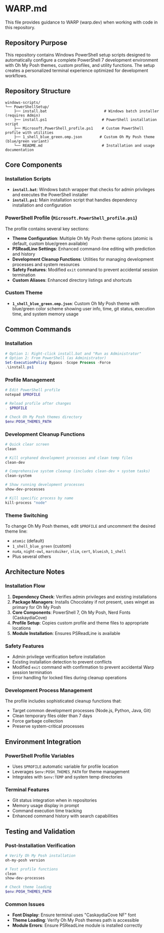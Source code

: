 # WARP.md

This file provides guidance to WARP (warp.dev) when working with code in this repository.

## Repository Purpose

This repository contains Windows PowerShell setup scripts designed to automatically configure a complete PowerShell 7 development environment with Oh My Posh themes, custom profiles, and utility functions. The setup creates a personalized terminal experience optimized for development workflows.

## Repository Structure

```
windows-scripts/
└── PowerShellSetup/
    ├── install.bat                          # Windows batch installer (requires Admin)
    ├── install.ps1                         # PowerShell installation script
    ├── Microsoft.PowerShell_profile.ps1    # Custom PowerShell profile with utilities
    ├── 1_shell_blue_green.omp.json        # Custom Oh My Posh theme (blue/green variant)
    └── README.md                           # Installation and usage documentation
```

## Core Components

### Installation Scripts
- **`install.bat`**: Windows batch wrapper that checks for admin privileges and executes the PowerShell installer
- **`install.ps1`**: Main installation script that handles dependency installation and configuration

### PowerShell Profile (`Microsoft.PowerShell_profile.ps1`)
The profile contains several key sections:
- **Theme Configuration**: Multiple Oh My Posh theme options (atomic is default, custom blue/green available)
- **PSReadLine Settings**: Enhanced command-line editing with prediction and history
- **Development Cleanup Functions**: Utilities for managing development processes and system resources
- **Safety Features**: Modified `exit` command to prevent accidental session termination
- **Custom Aliases**: Enhanced directory listings and shortcuts

### Custom Theme
- **`1_shell_blue_green.omp.json`**: Custom Oh My Posh theme with blue/green color scheme showing user info, time, git status, execution time, and system memory usage

## Common Commands

### Installation
```powershell
# Option 1: Right-click install.bat and "Run as Administrator"
# Option 2: From PowerShell (as Administrator)
Set-ExecutionPolicy Bypass -Scope Process -Force
.\install.ps1
```

### Profile Management
```powershell
# Edit PowerShell profile
notepad $PROFILE

# Reload profile after changes
. $PROFILE

# Check Oh My Posh themes directory
$env:POSH_THEMES_PATH
```

### Development Cleanup Functions
```powershell
# Quick clear screen
clean

# Kill orphaned development processes and clean temp files
clean-dev

# Comprehensive system cleanup (includes clean-dev + system tasks)
clean-system

# Show running development processes
show-dev-processes

# Kill specific process by name
kill-process "node"
```

### Theme Switching
To change Oh My Posh themes, edit `$PROFILE` and uncomment the desired theme line:
- `atomic` (default)
- `1_shell_blue_green` (custom)
- `nu4a`, `night-owl`, `marcduiker`, `slim`, `cert`, `blueish`, `1_shell`
- Plus several others

## Architecture Notes

### Installation Flow
1. **Dependency Check**: Verifies admin privileges and existing installations
2. **Package Managers**: Installs Chocolatey if not present, uses winget as primary for Oh My Posh
3. **Core Components**: PowerShell 7, Oh My Posh, Nerd Fonts (CaskaydiaCove)
4. **Profile Setup**: Copies custom profile and theme files to appropriate locations
5. **Module Installation**: Ensures PSReadLine is available

### Safety Features
- Admin privilege verification before installation
- Existing installation detection to prevent conflicts
- Modified `exit` command with confirmation to prevent accidental Warp session termination
- Error handling for locked files during cleanup operations

### Development Process Management
The profile includes sophisticated cleanup functions that:
- Target common development processes (Node.js, Python, Java, Git)
- Clean temporary files older than 7 days
- Force garbage collection
- Preserve system-critical processes

## Environment Integration

### PowerShell Profile Variables
- Uses `$PROFILE` automatic variable for profile location
- Leverages `$env:POSH_THEMES_PATH` for theme management
- Integrates with `$env:TEMP` and system temp directories

### Terminal Features
- Git status integration when in repositories
- Memory usage display in prompt
- Command execution time tracking
- Enhanced command history with search capabilities

## Testing and Validation

### Post-Installation Verification
```powershell
# Verify Oh My Posh installation
oh-my-posh version

# Test profile functions
clean
show-dev-processes

# Check theme loading
$env:POSH_THEMES_PATH
```

### Common Issues
- **Font Display**: Ensure terminal uses "CaskaydiaCove NF" font
- **Theme Loading**: Verify Oh My Posh themes path is accessible
- **Module Errors**: Ensure PSReadLine module is installed correctly
